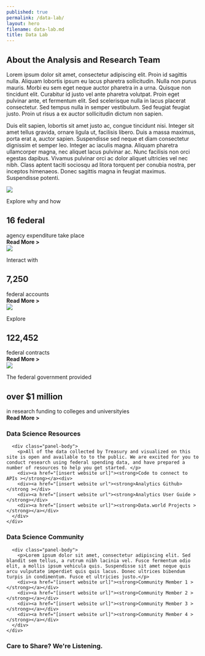 ```yaml
---
published: true
permalink: /data-lab/
layout: hero
filename: data-lab.md
title: Data Lab
---
```

<!--wider column left side of page-->
<div class="col-md-8">
<!--top paragraph-->    
  <div class="row mt-40">
    <h2 class="mt-0">About the Analysis and Research Team</h2>
    <p>Lorem ipsum dolor sit amet, consectetur adipiscing elit. Proin id sagittis nulla. Aliquam lobortis ipsum eu lacus pharetra sollicitudin. Nulla non purus mauris. Morbi eu sem eget neque auctor pharetra in a urna. Quisque non tincidunt elit. Curabitur id justo vel ante pharetra volutpat. Proin eget pulvinar ante, et fermentum elit. Sed scelerisque nulla in lacus placerat consectetur. Sed tempus nulla in semper vestibulum. Sed feugiat feugiat justo. Proin ut risus a ex auctor sollicitudin dictum non sapien.</p>
    <p>Duis elit sapien, lobortis sit amet justo ac, congue tincidunt nisi. Integer sit amet tellus gravida, ornare ligula ut, facilisis libero. Duis a massa maximus, porta erat a, auctor sapien. Suspendisse sed neque et diam consectetur dignissim et semper leo. Integer ac iaculis magna. Aliquam pharetra ullamcorper magna, nec aliquet lacus pulvinar ac. Nunc facilisis non orci egestas dapibus. Vivamus pulvinar orci ac dolor aliquet ultricies vel nec nibh. Class aptent taciti sociosqu ad litora torquent per conubia nostra, per inceptos himenaeos. Donec sagittis magna in feugiat maximus. Suspendisse potenti.</p>
  </div>
  <!--four panels-->
  <div class="row mt-40">
    <div class="panel-container">
      <div class="col-md-6">
        <div class="panel panel-default short-col">
          <div class="panel-body">
            <img src="{{ site.baseurl }}/assets/img/DataLab_Capitol.png" class="img-responsive">
            <p>Explore why and how</p>
            <h2>16 federal</h2>
            <div>agency expenditure take place</div>
            <div><strong>Read More ></strong></div>
          </div>
        </div>
      </div>
      <div class="col-md-6">
        <div class="panel panel-default tall-col">
          <div class="panel-body">
            <img src="{{ site.baseurl }}/assets/img/DataLab_Arc.png" lass="img-responsive">
            <p>Interact with</p>
            <h2>7,250</h2>
            <div>federal accounts</div>
            <div><strong>Read More ></strong></div>
          </div>
        </div>
      </div>
    </div>
  </div>
  <!--second row of boxes-->
  <div class="row mt-40">      
    <div class="col-md-6">
      <div class="panel panel-default short-col">
        <div class="panel-body">
          <img src="{{ site.baseurl }}/assets/img/DataLab_Keyboard.png" lass="img-responsive">
          <p>Explore</p>
          <h2>122,452</h2>
          <div>federal contracts</div>
          <div><strong>Read More ></strong></div>
        </div>
      </div>
    </div>
    <div class="col-md-6">
      <div class="panel panel-default tall-col">
        <div class="panel-body">
          <img src="{{ site.baseurl }}/assets/img/DataLab_Tower.png" lass="img-responsive">
          <p>The federal government provided</p>
          <h2>over $1 million</h2>
          <div>in research funding to colleges and universityies</div>
          <div><strong>Read More ></strong></div>
        </div>
      </div>
    </div>
  </div>
</div>
<!--narrow righthand column-->
<div class="col-md-4 mt-50">
<!--Data Science Resources-->
  <div class="row mt-50">
    <div class="panel panel-default">
      <div class="panel-heading">
        <div class="media">
          <div class="media-left">
            <span class="data-resources-logo"></span>
          </div>
          <div class="media-header">
            <h3>Data Science Resources</h3>
          </div>
        </div>
      </div>

      <div class="panel-body">
        <p>All of the data collected by Treasury and visualized on this site is open and available to to the public. We are excited for you to conduct research using federal spending data, and have prepared a number of resources to help you get started. </p>
        <div><a href="[insert website url]"><strong>Code to connect to APIs ></strong></a><div>
        <div><a href="[insert website url"><strong>Analytics Github></strong ></div>
        <div><a href="[insert website url"><strong>Analytics User Guide ></strong></div>
        <div><a href="[insert website url]"><strong>Data.world Projects ></strong></a></div>
      </div>
    </div>
  </div>
<!--Data Science Community-->
  <div class="row mt-50">
    <div class="panel panel-default">
      <div class="panel-heading">
        <div class="media">
          <div class="media-left">
            <span class="data-community-logo"></span>
          </div>
          <div class="media-header">
            <h3>Data Science Community</h3>
          </div>
        </div>  
      </div>

      <div class="panel-body">
        <p>Lorem ipsum dolor sit amet, consectetur adipiscing elit. Sed blandit sem tellus, a rutrum nibh lacinia vel. Fusce fermentum odio elit, a mollis ipsum vehicula quis. Suspendisse sit amet neque quis arcu vulputate imperdiet quis quis lacus. Donec ultrices bibendum turpis in condimentum. Fusce et ultricies justo.</p>
        <div><a href="[insert website url]"><strong>Community Member 1 ></strong></a></div>
        <div><a href="[insert website url]"><strong>Community Member 2 ></strong></a></div>
        <div><a href="[insert website url]"><strong>Community Member 3 ></strong></a></div>
        <div><a href="[insert website url]"><strong>Community Member 4 ></strong></a></div>
      </div>
    </div>
  </div>
<!--Care to Share Pannel-->
  <div class="row mt-50">
    <div class="panel panel-default">
      <div class="panel-heading">
        <div class="media">
          <div class="media-left">
            <span class="data-share-logo">
          </div>
          <div class="media-header">
            <h3>Care to Share? We're Listening.</h3>
          </div>
        </div>
      </div>
    </div>
  </div>
</div>
